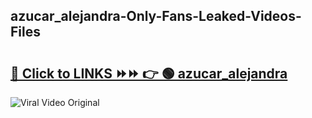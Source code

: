 
 ## azucar_alejandra-Only-Fans-Leaked-Videos-Files

# <h2><a href="https://mediaupload.pro?azucar_alejandra">🔗 Click to LINKS ⏩⏩ 👉 🟢 azucar_alejandra </a></h2>

<a href="https://mediaupload.pro?azucar_alejandra" rel="nofollow" data-target="animated-image.originalLink"><img src="https://i.ibb.co.com/xMMVF88/686577567.gif" alt="Viral Video Original" style="max-width: 100%; display: inline-block;" data-target="animated-image.originalImage"></a>